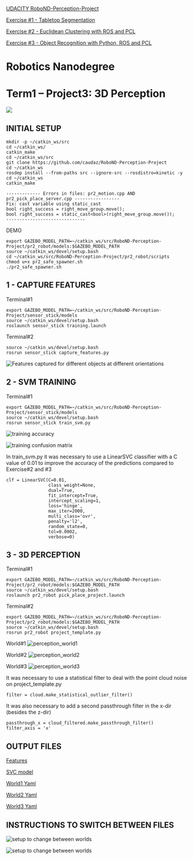 [UDACITY RoboND-Perception-Project](https://github.com/udacity/RoboND-Perception-Project)



[Exercise #1 - Tabletop Segmentation](https://github.com/caudaz/robotND1-proj3/blob/master/class_code/L17-Exercise-1/README.md)



[Exercise #2 - Euclidean Clustering with ROS and PCL](https://github.com/caudaz/robotND1-proj3/blob/master/class_code/L17_Exercise-2/README.md)



[Exercise #3 - Object Recognition with Python, ROS and PCL](https://github.com/caudaz/robotND1-proj3/blob/master/class_code/L17_Exercise-3/README.md)



# **Robotics Nanodegree** #

# **Term1 – Project3: 3D Perception** #

![](./media/title.png)



## **INITIAL SETUP** ##

```
mkdir -p ~/catkin_ws/src
cd ~/catkin_ws/
catkin_make
cd ~/catkin_ws/src
git clone https://github.com/caudaz/RoboND-Perception-Project
cd ~/catkin_ws
rosdep install --from-paths src --ignore-src --rosdistro=kinetic -y
cd ~/catkin_ws
catkin_make
```

```
------------- Errors in files: pr2_motion.cpp AND pr2_pick_place_server.cpp -----------------
Fix: cast variable using static_cast
bool right_success = right_move_group.move();
bool right_success = static_cast<bool>(right_move_group.move());
------------------------------
```

DEMO
```
export GAZEBO_MODEL_PATH=~/catkin_ws/src/RoboND-Perception-Project/pr2_robot/models:$GAZEBO_MODEL_PATH
source ~/catkin_ws/devel/setup.bash
cd ~/catkin_ws/src/RoboND-Perception-Project/pr2_robot/scripts
chmod u+x pr2_safe_spawner.sh
./pr2_safe_spawner.sh
```



## **1 - CAPTURE FEATURES** ##

Terminal#1
```
export GAZEBO_MODEL_PATH=~/catkin_ws/src/RoboND-Perception-Project/sensor_stick/models
source ~/catkin_ws/devel/setup.bash
roslaunch sensor_stick training.launch 
```

Terminal#2
```
source ~/catkin_ws/devel/setup.bash
rosrun sensor_stick capture_features.py 
```

![Features captured for different objects at different orientations](./media/feature.png)




## **2 - SVM TRAINING** ##

Terminal#1
```
export GAZEBO_MODEL_PATH=~/catkin_ws/src/RoboND-Perception-Project/sensor_stick/models
source ~/catkin_ws/devel/setup.bash
rosrun sensor_stick train_svm.py
```

![training accuracy](./media/training1.png)

![training confusion matrix](./media/training2.png)

In train_svm.py it was necessary to use a LinearSVC classifier with a C value of 0.01 to improve the accuracy of the predictions compared to Exercise#2 and #3
```
clf = LinearSVC(C=0.01, 
                class_weight=None, 
                dual=True, 
                fit_intercept=True,
                intercept_scaling=1, 
                loss='hinge', 
                max_iter=2000,
                multi_class='ovr', 
                penalty='l2', 
                random_state=0, 
                tol=0.0002,
                verbose=0)
```



## **3 - 3D PERCEPTION** ##

Terminal#1
```
export GAZEBO_MODEL_PATH=~/catkin_ws/src/RoboND-Perception-Project/pr2_robot/models:$GAZEBO_MODEL_PATH
source ~/catkin_ws/devel/setup.bash
roslaunch pr2_robot pick_place_project.launch
```

Terminal#2
```
export GAZEBO_MODEL_PATH=~/catkin_ws/src/RoboND-Perception-Project/pr2_robot/models:$GAZEBO_MODEL_PATH
source ~/catkin_ws/devel/setup.bash
rosrun pr2_robot project_template.py
```

World#1
![perception_world1](./media/perception_world1_2.png)


World#2
![perception_world2](./media/perception_world2_2.png)


World#3
![perception_world3](./media/perception_world3_2.png)

It was necessary to use a statistical filter to deal with the point cloud noise on project_template.py
```
filter = cloud.make_statistical_outlier_filter()
```
It was also necessary to add a second passthrough filter in the x-dir (besides the z-dir)
```
passthrough_x = cloud_filtered.make_passthrough_filter()
filter_axis = 'x'
```




## **OUTPUT FILES** ##

[Features](./output_files/training_set.sav)


[SVC model](./output_files/model.sav)


[World1 Yaml](./output_files/output_1.yaml)


[World2 Yaml](./output_files/output_2.yaml)


[World3 Yaml](./output_files/output_3.yaml)





## **INSTRUCTIONS TO SWITCH BETWEEN FILES** ##

![setup to change between worlds](./media/setup1.png)

![setup to change between worlds](./media/setup2.png)
